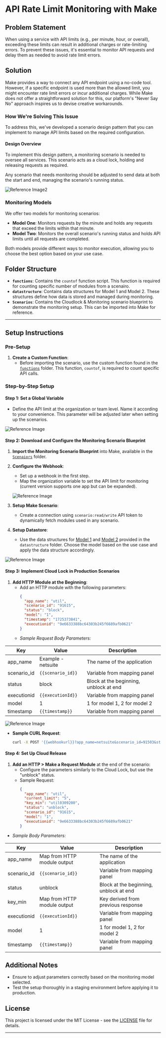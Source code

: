 # API Rate Limit Monitoring with Make

## Problem Statement

When using a service with API limits (e.g., per minute, hour, or overall), exceeding these limits can result in additional charges or rate-limiting errors. To prevent these issues, it's essential to monitor API requests and delay them as needed to avoid rate limit errors.

## Solution

Make provides a way to connect any API endpoint using a no-code tool. However, if a specific endpoint is used more than the allowed limit, you might encounter rate limit errors or incur additional charges. While Make does not offer a straightforward solution for this, our platform's "Never Say No" approach inspires us to devise creative workarounds.

### How We're Solving This Issue

To address this, we've developed a scenario design pattern that you can implement to manage API limits based on the required configuration.

#### Design Overview

To implement this design pattern, a monitoring scenario is needed to oversee all services. This scenario acts as a cloud lock, holding and releasing requests as required.

Any scenario that needs monitoring should be adjusted to send data at both the start and end, managing the scenario's running status.

  ![Reference Image2](images/app_limiter.jpg)


### Monitoring Models

We offer two models for monitoring scenarios:

- **Model One**: Monitors requests by the minute and holds any requests that exceed the limits within that minute.
- **Model Two**: Monitors the overall scenario's running status and holds API limits until all requests are completed.

Both models provide different ways to monitor execution, allowing you to choose the best option based on your use case.

## Folder Structure

- **`functions`**: Contains the `countof` function script. This function is required for counting specific number of modules from a scenairo.
- **`datastructure`**: Contains data structures for Model 1 and Model 2. These structures define how data is stored and managed during monitoring.
- **`Scenarios`**: Contains the Cloudlock & Monitoring scenario blueprint to demonstrate the monitoring setup. This can be imported into Make for reference.

---

## Setup Instructions

### Pre-Setup

1. **Create a Custom Function**:
   - Before importing the scenario, use the custom function found in the [`functions`](custom_function/countof.js) folder. This function, `countof`, is required to count specific API calls.

### Step-by-Step Setup

#### Step 1: Set a Global Variable

- Define the API limit at the organization or team level. Name it according to your convenience. This parameter will be adjusted later when setting up the scenarios.

![Reference Image](images/Organization_Variable.png)

#### Step 2: Download and Configure the Monitoring Scenario Blueprint

1. **Import the Monitoring Scenario Blueprint** into Make, available in the [`Scenaiors`](scenarios) folder.
2. **Configure the Webhook**:
   - Set up a webhook in the first step.
   - Map the organization variable to set the API limit for monitoring (current version supports one app but can be expanded).

   ![Reference Image](images/api_limit_mapping.png)

3. **Setup Make Scenario**:
   - Create a connection using `scenario:read/write` API token to dynamically fetch modules used in any scenario.


4. **Setup Datastore**:
   - Use the data structures for [Model 1](datastructure/model1.json) and [Model 2](datastructure/model2.json) provided in the `datastructure` folder. Choose the model based on the use case and apply the data structure accordingly.

  ![Reference Image](images/scenario_view.png)

#### Step 3: Implement Cloud Lock in Production Scenarios

1. **Add HTTP Module at the Beginning**:
   - Add an HTTP module with the following parameters:
     ```json
     {
       "app_name": "util",
       "scenario_id": "91615",
       "status": "block",
       "model": "1",
       "timestamp": "1725373841",
       "executionid": "9e6633388bc64303b245f6689afb0621"
     }
     ```
   - *Sample Request Body Parameters:*

| Key         | Value                             | Description                           |
|-------------|-----------------------------------|---------------------------------------|
| app_name    | Example - netsuite                | The name of the application           |
| scenario_id | `{{scenario_id}}`                 | Variable from mapping panel           |
| status      | block                             | Block at the beginning, unblock at end|
| executionid | `{{executionId}}`                 | Variable from mapping panel           |
| model       | 1                                 | 1 for model 1, 2 for model 2          |
| timestamp   | `{{timestamp}}`                   | Variable from mapping panel           |

![Reference Image](images/Demo1.png)

- **Sample CURL Request**:
   ```sh
   curl -X POST '{{webhookurl}}?app_name=netsuite&scenario_id=91503&status=block&timestamp=1725373350&model=1&executionid=d61a793c6b044af2af2d9bac4bc1ec41' -H 'Accept-Encoding: gzip, br, deflate' -H 'User-Agent: Make/production'
   ```

#### Step 4: Set Up Cloud Release

1. **Add an HTTP > Make a Request Module** at the end of the scenario:
   - Configure the parameters similarly to the Cloud Lock, but use the "unblock" status.
   - Sample Request:
     ```json
     {
       "app_name": "util",
       "current_limit": "5",
       "key_min": "util0309200",
       "status": "unblock",
       "scenario_id": "91615",
       "model": "1",
       "executionid": "9e6633388bc64303b245f6689afb0621"
     }
     ```

- *Sample Body Parameters:*

| Key         | Value                             | Description                           |
|-------------|-----------------------------------|---------------------------------------|
| app_name    | Map from HTTP module output        | The name of the application           |
| scenario_id | `{{scenario_id}}`                 | Variable from mapping panel           |
| status      | unblock                           | Block at the beginning, unblock at end|
| key_min     | Map from HTTP module output        | Key derived from previous response    |
| executionid | `{{executionId}}`                 | Variable from mapping panel           |
| model       | 1                                 | 1 for model 1, 2 for model 2          |
| timestamp   | `{{timestamp}}`                   | Variable from mapping panel           |

## Additional Notes

- Ensure to adjust parameters correctly based on the monitoring model selected.
- Test the setup thoroughly in a staging environment before applying it to production.

## License

This project is licensed under the MIT License - see the [LICENSE](LICENSE) file for details.

---